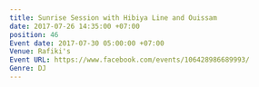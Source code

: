 ```yaml
---
title: Sunrise Session with Hibiya Line and Ouissam
date: 2017-07-26 14:35:00 +07:00
position: 46
Event date: 2017-07-30 05:00:00 +07:00
Venue: Rafiki's
Event URL: https://www.facebook.com/events/106428986689993/
Genre: DJ
---
```


